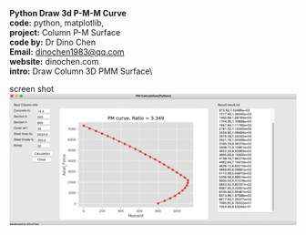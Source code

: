**Python Draw 3d P-M-M Curve**\
**code:** python, matplotlib, \
**project:** Column P-M Surface\
**code by:** Dr Dino Chen\
**Email:** dinochen1983@qq.com\
**website:** dinochen.com\
**intro:** Draw Column 3D PMM Surface\

screen shot
![enter image description here](https://github.com/dinochen1983/Python4Fun/blob/main/ColumnPMCurve/fig2.png?raw=true)
